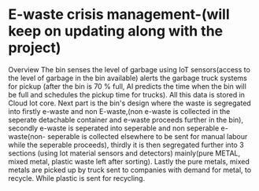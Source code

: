 # E-waste crisis management-(will keep on updating along with the project)


Overview
The bin senses the level of garbage using IoT sensors(access to the level of garbage in the bin available) alerts the garbage truck systems for pickup (after the bin is 70 % full, AI predicts the time when the bin will be full and schedules the pickup time for trucks). 
All this data is stored in Cloud Iot core. 
Next part is the bin's design where the waste is segregated into firstly e-waste and non E-waste,(non e-waste is collected in the seperate detachable container and e-waste proceeds further in the bin), secondly e-waste is seperated into seperable and non seperable e-waste(non- seperable is collected elsewhere to be sent for manual labour while the seperable proceeds), thirdly it is then segregated further into 3 sections (using Iot material sensors and detectors) mainly(pure METAL, mixed metal, plastic waste left after sorting). 
Lastly
the pure metals, mixed metals are picked up by truck sent to companies with demand for metal, to recycle. While plastic is sent for recycling.
